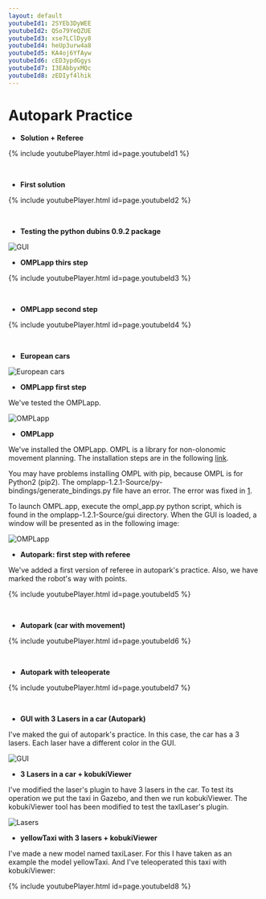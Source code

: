 ```yaml
---
layout: default
youtubeId1: 2SYEb3DyWEE
youtubeId2: QSo79YeQZUE
youtubeId3: xse7LClDyy8
youtubeId4: heUp3urw4a8
youtubeId5: KA4oj6YfAyw
youtubeId6: cED3ypdGgys
youtubeId7: I3EAbbyxMQc
youtubeId8: zEDIyf4lhik
---
```

# Autopark Practice

* **Solution + Referee**

{% include youtubePlayer.html id=page.youtubeId1 %}

<br/>


* **First solution**

{% include youtubePlayer.html id=page.youtubeId2 %}

<br/>


* **Testing the python dubins 0.9.2 package**

![GUI](https://roboticslaburjc.github.io/2016-tfg-vanessa-fernandez/images/gui_autopark.png)


* **OMPLapp thirs step**

{% include youtubePlayer.html id=page.youtubeId3 %}

<br/>


* **OMPLapp second step**

{% include youtubePlayer.html id=page.youtubeId4 %}

<br/>


* **European cars**

![European cars](https://roboticslaburjc.github.io/2016-tfg-vanessa-fernandez/images/european_autopark.png)


* **OMPLapp first step**

We've tested the OMPLapp. 

![OMPLapp](https://roboticslaburjc.github.io/2016-tfg-vanessa-fernandez/images/ompl_app.png)


* **OMPLapp**

We've installed the OMPLapp. OMPL is a library for non-olonomic movement planning. The installation steps are in the following [link](http://ompl.kavrakilab.org/installation.html).

You may have problems installing OMPL with pip, because OMPL is for Python2 (pip2). The omplapp-1.2.1-Source/py-bindings/generate_bindings.py file have an error. The error was fixed in [1](https://bitbucket.org/ompl/ompl/commits/cc3d0f4).

To launch OMPL.app, execute the ompl_app.py python script, which is found in the omplapp-1.2.1-Source/gui directory. When the GUI is loaded, a window will be presented as in the following image: 

![OMPLapp](https://roboticslaburjc.github.io/2016-tfg-vanessa-fernandez/images/ompl1.png)


* **Autopark: first step with referee**

We've added a first version of referee in autopark's practice. Also, we have marked the robot's way with points.

{% include youtubePlayer.html id=page.youtubeId5 %}

<br/>


* **Autopark (car with movement)**

{% include youtubePlayer.html id=page.youtubeId6 %}

<br/>


* **Autopark with teleoperate**

{% include youtubePlayer.html id=page.youtubeId7 %}

<br/>


* **GUI with 3 Lasers in a car (Autopark)**

I've maked the gui of autopark's practice. In this case, the car has a 3 lasers. Each laser have a different color in the GUI.

![GUI](https://roboticslaburjc.github.io/2016-tfg-vanessa-fernandez/images/laser_autopark.png)


* **3 Lasers in a car + kobukiViewer**

I've modified the laser's plugin to have 3 lasers in the car. To test its operation we put the taxi in Gazebo, and then we run kobukiViewer. The kobukiViewer tool has been modified to test the taxlLaser's plugin.

![Lasers](https://roboticslaburjc.github.io/2016-tfg-vanessa-fernandez/images/laser_kobuki.png)


* **yellowTaxi with 3 lasers + kobukiViewer**

I've made a new model named taxiLaser. For this I have taken as an example the model yellowTaxi. And I've teleoperated this taxi with kobukiViewer:

{% include youtubePlayer.html id=page.youtubeId8 %}

<br/>




